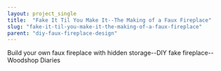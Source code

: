 ```yaml
---
layout: project_single
title:  "Fake It Til You Make It--The Making of a Faux Fireplace"
slug: "fake-it-til-you-make-it-the-making-of-a-faux-fireplace"
parent: "diy-faux-fireplace-design"
---
```

Build your own faux fireplace with hidden storage--DIY fake fireplace--Woodshop Diaries